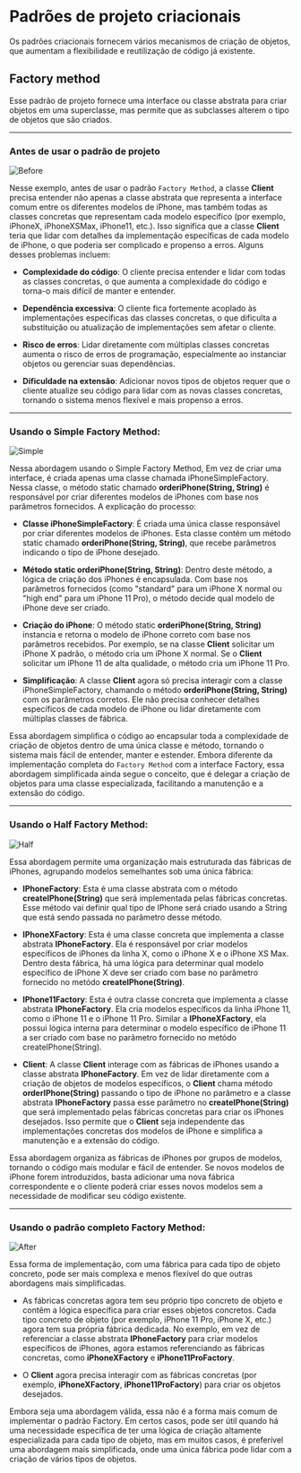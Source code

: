 # Padrões de projeto criacionais

Os padrões criacionais fornecem vários mecanismos de criação de objetos, que aumentam a flexibilidade e reutilização de código já existente.

## Factory method


Esse padrão de projeto fornece uma interface ou classe abstrata para criar objetos em uma superclasse, mas permite que as subclasses alterem o tipo de objetos que são criados. 

---

### Antes de usar o padrão de projeto
  
![Before](https://github.com/igor-lourenco/design-patterns/blob/creational-patterns/uml/before_factory_method.png)

Nesse exemplo, antes de usar o padrão `Factory Method`, a classe **Client** precisa entender não apenas a classe abstrata que representa a interface comum entre os diferentes modelos de iPhone, mas também todas as classes concretas que representam cada modelo específico (por exemplo, iPhoneX, iPhoneXSMax, iPhone11, etc.). Isso significa que a classe **Client** teria que lidar com detalhes da implementação específicas de cada modelo de iPhone, o que poderia ser complicado e propenso a erros. Alguns desses problemas incluem:

- **Complexidade do código**: O cliente precisa entender e lidar com todas as classes concretas, o que aumenta a complexidade do código e torna-o mais difícil de manter e entender.

- **Dependência excessiva**: O cliente fica fortemente acoplado às implementações específicas das classes concretas, o que dificulta a substituição ou atualização de implementações sem afetar o cliente.

- **Risco de erros**: Lidar diretamente com múltiplas classes concretas aumenta o risco de erros de programação, especialmente ao instanciar objetos ou gerenciar suas dependências.

- **Dificuldade na extensão**: Adicionar novos tipos de objetos requer que o cliente atualize seu código para lidar com as novas classes concretas, tornando o sistema menos flexível e mais propenso a erros.

---

### Usando o Simple Factory Method:

![Simple](https://github.com/igor-lourenco/design-patterns-creational/blob/creational-patterns/uml/simple_factory_method.png)

Nessa abordagem usando o Simple Factory Method,  Em vez de criar uma interface, é criada apenas uma classe chamada iPhoneSimpleFactory. Nessa classe, o método static chamado **orderiPhone(String, String)** é responsável por criar diferentes modelos de iPhones com base nos parâmetros fornecidos. A explicação do processo:

- **Classe iPhoneSimpleFactory**: É criada uma única classe responsável por criar diferentes modelos de iPhones. Esta classe contém um método static chamado **orderiPhone(String, String)**, que recebe parâmetros indicando o tipo de iPhone desejado.

- **Método static orderiPhone(String, String)**: Dentro deste método, a lógica de criação dos iPhones é encapsulada. Com base nos parâmetros fornecidos (como "standard" para um iPhone X normal ou "high end" para um iPhone 11 Pro), o método decide qual modelo de iPhone deve ser criado.

- **Criação do iPhone**: O método static **orderiPhone(String, String)** instancia e retorna o modelo de iPhone correto com base nos parâmetros recebidos. Por exemplo, se na classe  **Client** solicitar um iPhone X padrão, o método cria um iPhone X normal. Se o **Client** solicitar um iPhone 11 de alta qualidade, o método cria um iPhone 11 Pro.

- **Simplificação**: A classe **Client** agora só precisa interagir com a classe iPhoneSimpleFactory, chamando o método **orderiPhone(String, String)** com os parâmetros corretos. Ele não precisa conhecer detalhes específicos de cada modelo de iPhone ou lidar diretamente com múltiplas classes de fábrica.

Essa abordagem simplifica o código ao encapsular toda a complexidade de criação de objetos dentro de uma única classe e método, tornando o sistema mais fácil de entender, manter e estender. Embora diferente da implementação completa do `Factory Method` com a interface Factory, essa abordagem simplificada ainda segue o conceito, que é delegar a criação de objetos para uma classe especializada, facilitando a manutenção e a extensão do código.

---

### Usando o Half Factory Method:

![Half](https://github.com/igor-lourenco/design-patterns-creational/blob/creational-patterns/uml/half_simple_factory_method.png)



Essa abordagem permite uma organização mais estruturada das fábricas de iPhones, agrupando modelos semelhantes sob uma única fábrica:


- **IPhoneFactory**: Esta é uma classe abstrata com o método **createIPhone(String)** que será implementada pelas fábricas concretas. Esse método vai definir qual tipo de IPhone será criado usando a String que está sendo passada no parâmetro desse método.

- **IPhoneXFactory**: Esta é uma classe concreta que implementa a classe abstrata **IPhoneFactory**. Ela é responsável por criar modelos específicos de iPhones da linha X, como o iPhone X e o iPhone XS Max. Dentro desta fábrica, há uma lógica para determinar qual modelo específico de iPhone X deve ser criado com base no parâmetro fornecido no metódo **createIPhone(String)**.

- **IPhone11Factory**: Esta é outra classe concreta que implementa a classe abstrata **IPhoneFactory**. Ela cria modelos específicos da linha iPhone 11, como o iPhone 11 e o iPhone 11 Pro. Similar a **IPhoneXFactory**, ela possui lógica interna para determinar o modelo específico de iPhone 11 a ser criado com base no parâmetro fornecido no metódo createIPhone(String).

- **Client**: A classe **Client** interage com as fábricas de iPhones usando a classe abstrata **IPhoneFactory**. Em vez de lidar diretamente com a criação de objetos de modelos específicos, o **Client** chama método **orderIPhone(String)** passando o tipo de iPhone no parâmetro e a classe abstrata **IPhoneFactory** passa esse parâmetro no **createIPhone(String)** que será implementado pelas fábricas concretas para criar os iPhones desejados. Isso permite que o **Client** seja independente das implementações concretas dos modelos de iPhone e simplifica a manutenção e a extensão do código.


Essa abordagem organiza as fábricas de iPhones por grupos de modelos, tornando o código mais modular e fácil de entender. Se novos modelos de iPhone forem introduzidos, basta adicionar uma nova fábrica correspondente e o cliente poderá criar esses novos modelos sem a necessidade de modificar seu código existente.

---

### Usando o padrão completo Factory Method:

![After](https://github.com/igor-lourenco/design-patterns-creational/blob/creational-patterns/uml/factory_method.png)


Essa forma de implementação, com uma fábrica para cada tipo de objeto concreto, pode ser mais complexa e menos flexível do que outras abordagens mais simplificadas.


- As fábricas concretas agora tem seu próprio tipo concreto de objeto e contêm a lógica específica para criar esses objetos concretos. Cada tipo concreto de objeto (por exemplo, iPhone 11 Pro, iPhone X, etc.) agora tem sua própria fábrica dedicada. No exemplo, em vez de referenciar a classe abstrata **IPhoneFactory** para criar modelos específicos de iPhones, agora estamos referenciando as fábricas concretas, como **iPhoneXFactory** e **iPhone11ProFactory**.

- O **Client** agora precisa interagir com as fábricas concretas (por exemplo, **iPhoneXFactory**, **iPhone11ProFactory**) para criar os objetos desejados.

Embora seja uma abordagem válida, essa não é a forma mais comum de implementar o padrão Factory. Em certos casos, pode ser útil quando há uma necessidade específica de ter uma lógica de criação altamente especializada para cada tipo de objeto, mas em muitos casos, é preferível uma abordagem mais simplificada, onde uma única fábrica pode lidar com a criação de vários tipos de objetos. 









